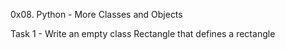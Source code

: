 0x08. Python - More Classes and Objects

Task 1 - Write an empty class Rectangle that defines a rectangle
